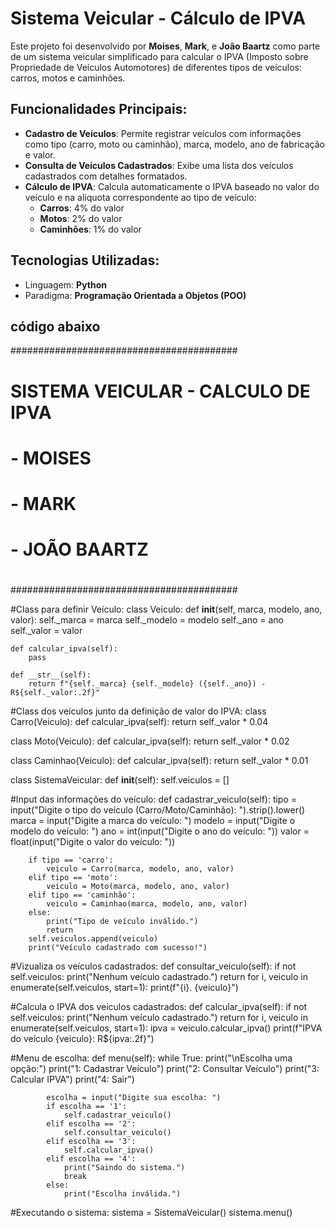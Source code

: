 # Sistema Veicular - Cálculo de IPVA

Este projeto foi desenvolvido por **Moises**, **Mark**, e **João Baartz** como parte de um sistema veicular simplificado para calcular o IPVA (Imposto sobre Propriedade de Veículos Automotores) de diferentes tipos de veículos: carros, motos e caminhões.

## Funcionalidades Principais:
- **Cadastro de Veículos**: Permite registrar veículos com informações como tipo (carro, moto ou caminhão), marca, modelo, ano de fabricação e valor.
- **Consulta de Veículos Cadastrados**: Exibe uma lista dos veículos cadastrados com detalhes formatados.
- **Cálculo de IPVA**: Calcula automaticamente o IPVA baseado no valor do veículo e na alíquota correspondente ao tipo de veículo:
  - **Carros**: 4% do valor
  - **Motos**: 2% do valor
  - **Caminhões**: 1% do valor

## Tecnologias Utilizadas:
- Linguagem: **Python**
- Paradigma: **Programação Orientada a Objetos (POO)**

## código abaixo
#########################################
#                                       #
# SISTEMA VEICULAR - CALCULO DE IPVA    #
# - MOISES                              #
# - MARK                                #
# - JOÃO BAARTZ                         #
#                                       #
#########################################

#Class para definir Veículo:
class Veiculo:
    def __init__(self, marca, modelo, ano, valor):
        self._marca = marca
        self._modelo = modelo
        self._ano = ano
        self._valor = valor

    def calcular_ipva(self):
        pass

    def __str__(self):
        return f"{self._marca} {self._modelo} ({self._ano}) - R${self._valor:.2f}"

#Class dos veículos junto da definição de valor do IPVA:
class Carro(Veiculo):
    def calcular_ipva(self):
        return self._valor * 0.04

class Moto(Veiculo):
    def calcular_ipva(self):
        return self._valor * 0.02

class Caminhao(Veiculo):
    def calcular_ipva(self):
        return self._valor * 0.01

class SistemaVeicular:
    def __init__(self):
        self.veiculos = []

#Input das informações do veículo:
    def cadastrar_veiculo(self):
        tipo = input("Digite o tipo do veículo (Carro/Moto/Caminhão): ").strip().lower()
        marca = input("Digite a marca do veículo: ")
        modelo = input("Digite o modelo do veículo: ")
        ano = int(input("Digite o ano do veículo: "))
        valor = float(input("Digite o valor do veículo: "))

        if tipo == 'carro':
            veiculo = Carro(marca, modelo, ano, valor)
        elif tipo == 'moto':
            veiculo = Moto(marca, modelo, ano, valor)
        elif tipo == 'caminhão':
            veiculo = Caminhao(marca, modelo, ano, valor)
        else:
            print("Tipo de veículo inválido.")
            return
        self.veiculos.append(veiculo)
        print("Veículo cadastrado com sucesso!")

#Vizualiza os veículos cadastrados:
    def consultar_veiculo(self):
        if not self.veiculos:
            print("Nenhum veículo cadastrado.")
            return
        for i, veiculo in enumerate(self.veiculos, start=1):
            print(f"{i}. {veiculo}")
            
#Calcula o IPVA dos veiculos cadastrados:
    def calcular_ipva(self):
        if not self.veiculos:
            print("Nenhum veículo cadastrado.")
            return
        for i, veiculo in enumerate(self.veiculos, start=1):
            ipva = veiculo.calcular_ipva()
            print(f"IPVA do veículo {veiculo}: R${ipva:.2f}")

#Menu de escolha:
    def menu(self):
        while True:
            print("\nEscolha uma opção:")
            print("1: Cadastrar Veículo")
            print("2: Consultar Veículo")
            print("3: Calcular IPVA")
            print("4: Sair")

            escolha = input("Digite sua escolha: ")
            if escolha == '1':
                self.cadastrar_veiculo()
            elif escolha == '2':
                self.consultar_veiculo()
            elif escolha == '3':
                self.calcular_ipva()
            elif escolha == '4':
                print("Saindo do sistema.")
                break
            else:
                print("Escolha inválida.")
                
#Executando o sistema:
sistema = SistemaVeicular()
sistema.menu()
